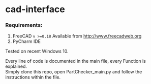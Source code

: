 # cad-interface


### Requirements:
1. FreeCAD `v >=0.18` Available from http://www.freecadweb.org
1. PyCharm IDE


Tested on recent Windows 10.

Every line of code is documented in the main file, every Function is explained.  
Simply clone this repo, open PartChecker_main.py and follow the instructions within the file.

